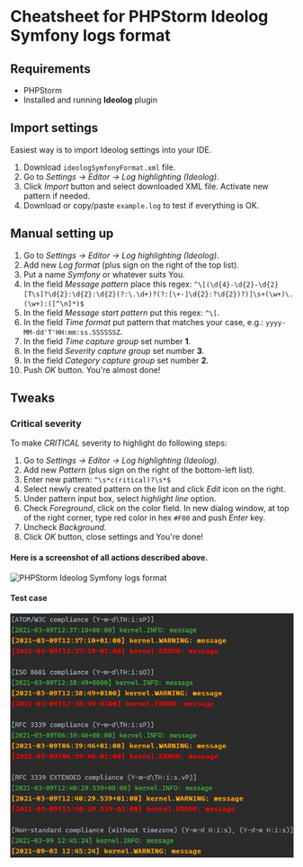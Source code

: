 # Cheatsheet for PHPStorm Ideolog Symfony logs format

## Requirements

 * PHPStorm
 * Installed and running **Ideolog** plugin

## Import settings

Easiest way is to import Ideolog settings into your IDE.

1. Download `ideologSymfonyFormat.xml` file.
2. Go to *Settings -> Editor -> Log highlighting (Ideolog)*.
3. Click *Import* button and select downloaded XML file. Activate new pattern if needed.
4. Download or copy/paste `example.log` to test if everything is OK.


## Manual setting up
 1. Go to *Settings -> Editor -> Log highlighting (Ideolog)*.
 2. Add new *Log format* (plus sign on the right of the top list).
 3. Put a name *Symfony* or whatever suits You.
 4. In the field *Message pattern* place this regex: `^\[(\d{4}-\d{2}-\d{2}[T\s]?\d{2}:\d{2}:\d{2}(?:\.\d+)?(?:[\+-]\d{2}:?\d{2})?)]\s+(\w+)\.(\w+):([^\n]*)$`
 5. In the field *Message start pattern* put this regex: `^\[`.
 6. In the field *Time format* put pattern that matches your case, e.g.: `yyyy-MM-dd'T'HH:mm:ss.SSSSSSZ`.
 7. In the field *Time capture group* set number **1**.
 8. In the field *Severity capture group* set number **3**.
 9. In the field *Category capture group* set number **2**.
 10. Push *OK* button. You're almost done!

## Tweaks

### Critical severity
To make *CRITICAL* severity to highlight do following steps:
 1. Go to *Settings -> Editor -> Log highlighting (Ideolog)*.
 2. Add new *Pattern* (plus sign on the right of the bottom-left list).
 3. Enter new pattern: `^\s*c(ritical)?\s*$`
 4. Select newly created pattern on the list and click *Edit* icon on the right.
 5. Under pattern input box, select *highlight line* option.
 6. Check *Foreground*, click on the color field. In new dialog window, at top of the right corner, type red color in hex `#F00` and push *Enter* key.
 7. Uncheck *Background*.
 8. Click *OK* button, close settings and You're done!


#### Here is a screenshot of all actions described above.
![PHPStorm Ideolog Symfony logs format](ideolog_settings.png)

#### Test case
![PHPStorm Test case](regex_test.jpg)
